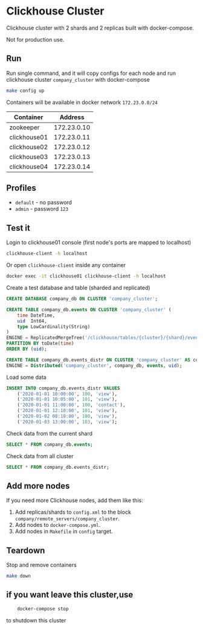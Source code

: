 # Clickhouse Cluster

Clickhouse cluster with 2 shards and 2 replicas built with docker-compose.

Not for production use.

## Run

Run single command, and it will copy configs for each node and
run clickhouse cluster `company_cluster` with docker-compose
```sh
make config up
```

Containers will be available in docker network `172.23.0.0/24`

| Container    | Address
| ------------ | -------
| zookeeper    | 172.23.0.10
| clickhouse01 | 172.23.0.11
| clickhouse02 | 172.23.0.12
| clickhouse03 | 172.23.0.13
| clickhouse04 | 172.23.0.14

## Profiles

- `default` - no password
- `admin` - password `123`

## Test it

Login to clickhouse01 console (first node's ports are mapped to localhost)
```sh
clickhouse-client -h localhost
```

Or open `clickhouse-client` inside any container
```sh
docker exec -it clickhouse01 clickhouse-client -h localhost
```

Create a test database and table (sharded and replicated)
```sql
CREATE DATABASE company_db ON CLUSTER 'company_cluster';

CREATE TABLE company_db.events ON CLUSTER 'company_cluster' (
    time DateTime,
    uid  Int64,
    type LowCardinality(String)
)
ENGINE = ReplicatedMergeTree('/clickhouse/tables/{cluster}/{shard}/events', '{replica}')
PARTITION BY toDate(time)
ORDER BY (uid);

CREATE TABLE company_db.events_distr ON CLUSTER 'company_cluster' AS company_db.events
ENGINE = Distributed('company_cluster', company_db, events, uid);
```

Load some data
```sql
INSERT INTO company_db.events_distr VALUES
    ('2020-01-01 10:00:00', 100, 'view'),
    ('2020-01-01 10:05:00', 101, 'view'),
    ('2020-01-01 11:00:00', 100, 'contact'),
    ('2020-01-01 12:10:00', 101, 'view'),
    ('2020-01-02 08:10:00', 100, 'view'),
    ('2020-01-03 13:00:00', 103, 'view');
```

Check data from the current shard
```sql
SELECT * FROM company_db.events;
```

Check data from all cluster
```sql
SELECT * FROM company_db.events_distr;
```

## Add more nodes

If you need more Clickhouse nodes, add them like this:

1. Add replicas/shards to `config.xml` to the block `company/remote_servers/company_cluster`.
1. Add nodes to `docker-compose.yml`.
1. Add nodes in `Makefile` in `config` target.

## Teardown

Stop and remove containers
```sh
make down
```

## if you want leave this cluster,use 
```sh
    docker-compose stop 
```
to shutdown this cluster
